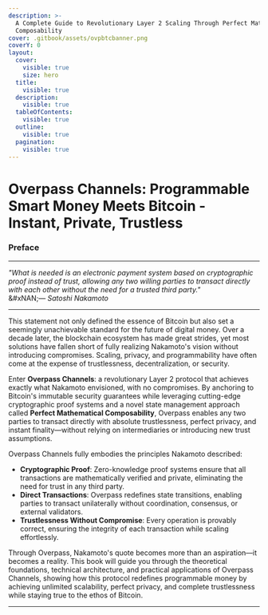 ```yaml
---
description: >-
  A Complete Guide to Revolutionary Layer 2 Scaling Through Perfect Mathematical
  Composability
cover: .gitbook/assets/ovpbtcbanner.png
coverY: 0
layout:
  cover:
    visible: true
    size: hero
  title:
    visible: true
  description:
    visible: true
  tableOfContents:
    visible: true
  outline:
    visible: true
  pagination:
    visible: true
---
```


# Overpass Channels: Programmable Smart Money Meets Bitcoin - Instant, Private, Trustless

### Preface

***

_"What is needed is an electronic payment system based on cryptographic proof instead of trust, allowing any two willing parties to transact directly with each other without the need for a trusted third party."_\
&#xNAN;_— Satoshi Nakamoto_

***

This statement not only defined the essence of Bitcoin but also set a seemingly unachievable standard for the future of digital money. Over a decade later, the blockchain ecosystem has made great strides, yet most solutions have fallen short of fully realizing Nakamoto's vision without introducing compromises. Scaling, privacy, and programmability have often come at the expense of trustlessness, decentralization, or security.

Enter **Overpass Channels**: a revolutionary Layer 2 protocol that achieves exactly what Nakamoto envisioned, with no compromises. By anchoring to Bitcoin's immutable security guarantees while leveraging cutting-edge cryptographic proof systems and a novel state management approach called **Perfect Mathematical Composability**, Overpass enables any two parties to transact directly with absolute trustlessness, perfect privacy, and instant finality—without relying on intermediaries or introducing new trust assumptions.

Overpass Channels fully embodies the principles Nakamoto described:

* **Cryptographic Proof**: Zero-knowledge proof systems ensure that all transactions are mathematically verified and private, eliminating the need for trust in any third party.
* **Direct Transactions**: Overpass redefines state transitions, enabling parties to transact unilaterally without coordination, consensus, or external validators.
* **Trustlessness Without Compromise**: Every operation is provably correct, ensuring the integrity of each transaction while scaling effortlessly.

Through Overpass, Nakamoto's quote becomes more than an aspiration—it becomes a reality. This book will guide you through the theoretical foundations, technical architecture, and practical applications of Overpass Channels, showing how this protocol redefines programmable money by achieving unlimited scalability, perfect privacy, and complete trustlessness while staying true to the ethos of Bitcoin.

***

